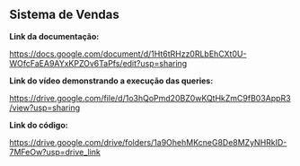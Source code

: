 ## Sistema de Vendas

**Link da documentação:** 

https://docs.google.com/document/d/1Ht6tRHzz0RLbEhCXt0U-WOfcFaEA9AYxKPZOv6TaPfs/edit?usp=sharing

**Link do vídeo demonstrando a execução das queries:**

https://drive.google.com/file/d/1o3hQoPmd20BZ0wKQtHkZmC9fB03AppR3/view?usp=sharing

**Link do código:**

https://drive.google.com/drive/folders/1a9OhehMKcneG8De8MZyNHRkID-7MFeOw?usp=drive_link
